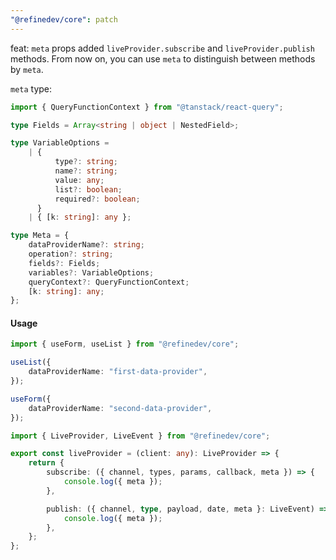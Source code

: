 ```yaml
---
"@refinedev/core": patch
---
```


feat: `meta` props added `liveProvider.subscribe` and `liveProvider.publish` methods.
From now on, you can use `meta` to distinguish between methods by `meta`.

`meta` type:

```ts
import { QueryFunctionContext } from "@tanstack/react-query";

type Fields = Array<string | object | NestedField>;

type VariableOptions =
    | {
          type?: string;
          name?: string;
          value: any;
          list?: boolean;
          required?: boolean;
      }
    | { [k: string]: any };

type Meta = {
    dataProviderName?: string;
    operation?: string;
    fields?: Fields;
    variables?: VariableOptions;
    queryContext?: QueryFunctionContext;
    [k: string]: any;
};
```

#### Usage

```ts
import { useForm, useList } from "@refinedev/core";

useList({
    dataProviderName: "first-data-provider",
});

useForm({
    dataProviderName: "second-data-provider",
});
```

```ts
import { LiveProvider, LiveEvent } from "@refinedev/core";

export const liveProvider = (client: any): LiveProvider => {
    return {
        subscribe: ({ channel, types, params, callback, meta }) => {
            console.log({ meta });
        },

        publish: ({ channel, type, payload, date, meta }: LiveEvent) => {
            console.log({ meta });
        },
    };
};
```
